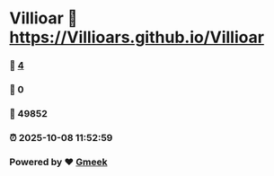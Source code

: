 # Villioar :link: https://Villioars.github.io/Villioar 
### :page_facing_up: [4](https://Villioars.github.io/Villioar/tag.html) 
### :speech_balloon: 0 
### :hibiscus: 49852 
### :alarm_clock: 2025-10-08 11:52:59 
### Powered by :heart: [Gmeek](https://github.com/Meekdai/Gmeek)
